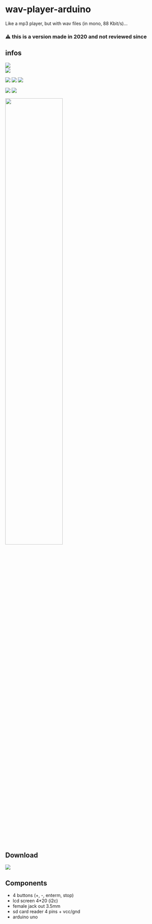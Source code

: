 # wav-player-arduino
Like a mp3 player, but with wav files (in mono, 88 Kbit/s)...

### ⚠️ this is a version made in 2020 and not reviewed since

## infos ##
[![](https://tokei.rs/b1/github/baramex/wav-player-arduino)]()<br/>
[![](https://img.shields.io/github/languages/top/baramex/wav-player-arduino?style=for-the-badge)]()

[![](https://img.shields.io/github/downloads/baramex/wav-player-arduino/total?style=for-the-badge)](https://github.com/baramex/wav-player-arduino/releases/)
[![](https://img.shields.io/github/v/release/baramex/wav-player-arduino?style=for-the-badge&label=last%20release)](https://github.com/baramex/wav-player-arduino/releases/latest/)
[![](https://img.shields.io/github/release-date/baramex/wav-player-arduino.svg?style=for-the-badge&label=last%20release%20date)](https://github.com/baramex/wav-player-arduino/releases/latest/)

[![](https://img.shields.io/github/license/baramex/wav-player-arduino?style=for-the-badge)](https://choosealicense.com/licenses/lgpl-3.0/)
[![](https://img.shields.io/badge/author-baramex-red?style=for-the-badge)](https://github.com/baramex/)

<img src="https://user-images.githubusercontent.com/47333747/177224170-94e9973c-55a3-45c1-ac31-0357eac03ed3.jpg" width='60%'>

## Download
[![](https://img.shields.io/github/v/release/baramex/wav-player-arduino?style=for-the-badge&label=last%20release)](https://github.com/baramex/wav-player-arduino/releases/latest/)

## Components
- 4 buttons (+, -, enterm, stop)
- lcd screen 4*20 (i2c)
- female jack out 3.5mm
- sd card reader 4 pins + vcc/gnd
- arduino uno
